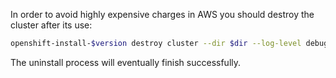 In order to avoid highly expensive charges in AWS you should destroy the cluster after its use:
```BASH
openshift-install-$version destroy cluster --dir $dir --log-level debug
```
The uninstall process will eventually finish successfully.
